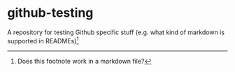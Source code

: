 # github-testing
A repository for testing Github specific stuff (e.g. what kind of markdown is supported in READMEs)[^1]

[^1]: Does this footnote work in a markdown file?
